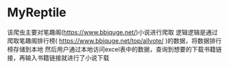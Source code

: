 # MyReptile
该爬虫主要对笔趣阁(https://www.bbiquge.net/)小说进行爬取
逻辑逻辑是通过爬取笔趣阁排行榜( https://www.bbiquge.net/top/allvote/ )的数据，将数据排行榜存储到本地
然后用户通过本地访问excel表中的数据，查询到想要的下载书籍链接，再输入书籍链接就进行了小说下载
